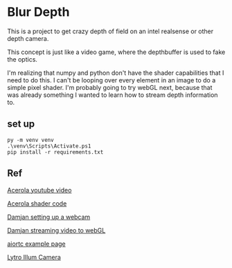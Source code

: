 # Blur Depth

This is a project to get crazy depth of field on an intel realsense or other depth camera.

This concept is just like a video game, where the depthbuffer is used to fake the optics.

I'm realizing that numpy and python don't have the shader capabilities that I need to do this. I can't be looping over every element in an image to do a simple pixel shader. I'm probably going to try webGL next, because that was already something I wanted to learn how to stream depth information to.

## set up

```
py -m venv venv
.\venv\Scripts\Activate.ps1
pip install -r requirements.txt
```

## Ref

[Acerola youtube video](https://www.youtube.com/watch?v=v9x_50czf-4)

[Acerola shader code](https://github.com/GarrettGunnell/AcerolaFX/blob/main/Shaders/AcerolaFX_BokehBlur.fx#L709)

[Damjan setting up a webcam](https://medium.com/docler-engineering/manipulating-video-in-a-browser-5b37f8149d9b)

[Damjan streaming video to webGL](https://medium.com/docler-engineering/webgl-video-manipulation-8d0892b565b6)

[aiortc example page](https://github.com/aiortc/aiortc/tree/main/examples/server)

[Lytro Illum Camera]()